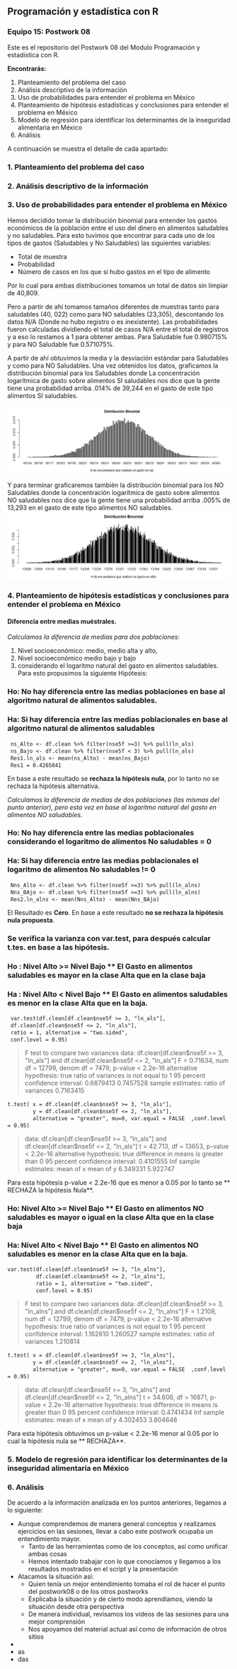  ## Programación y estadística con R
### Equipo 15: Postwork 08
Este es el repositorio del Postwork 08 del Modulo Programación y estadística con R.

**Encontrarás:**
1. Planteamiento del problema del caso
2. Análisis descriptivo de la información
3. Uso de probabilidades para entender el problema en México
4. Planteamiento de hipótesis estadísticas y conclusiones para entender el problema en México
5. Modelo de regresión para identificar los determinantes de la inseguridad alimentaria en México
6. Análisis 

A continuación se muestra el detalle de cada apartado:
### 1. Planteamiento del problema del caso

### 2. Análisis descriptivo de la información


### 3. Uso de probabilidades para entender el problema en México
Hemos decidido tomar la distribución binomial para entender los gastos económicos de la población entre el uso del dinero en alimentos saludables y no saludables.
Para esto tuvimos que encontrar para cada uno de los tipos de gastos (Saludables y No Saludables) las siguientes variables:
* Total de muestra
* Probabilidad
* Número de casos en los que si hubo gastos en el tipo de alimento

Por lo cual para ambas distribuciones tomamos un total de datos sin limpiar de 40,809. 

Pero a partir de ahí tomamos tamaños diferentes de muestras tanto para saludables (40, 022) como para NO saludables (23,305), descontando los datos N/A (Donde no hubo registro o es inexistente).
Las probabilidades fueron calculadas dividiendo el total de casos N/A entre el total de registros y a eso lo restamos a 1 para obtener ambas. Para Saludable fue 0.980715% y para NO Saludable fue 0.571075%.

A partir de ahí obtuvimos la media y la desviación estándar para Saludables y como para NO Saludables.
Una vez obtenidos los datos, graficamos la distribución binomial para los Saludables donde La concentración logarítmica de gasto sobre alimentos SI saludables nos dice que la gente tiene una probabilidad arriba .014% de 39,244 en el gasto de este tipo alimentos SI saludables.

![alt text](Imagenes/03_01_als.JPG?raw=true)

Y para terminar graficaremos también la distribución binomial para los NO Saludables donde la concentración logarítmica de gasto sobre alimentos NO saludables nos dice que la gente tiene una probabilidad arriba  .005% de 13,293 en el gasto de este tipo alimentos NO saludables.
![alt text](Imagenes/03_02_alns.JPG?raw=true)




### 4. Planteamiento de hipótesis estadísticas y conclusiones para entender el problema en México

#### Diferencia entre medias muéstrales.

*Calculamos la diferencia de medias para dos poblaciones:* 
1.  Nivel socioeconómico: medio, medio alta y alto, 
2. Nivel socioeconómico medio bajo y bajo 
3. considerando el logaritmo natural del gasto en alimentos saludables. Para esto propusimos la siguiente Hipótesis: 
### Ho: No hay diferencia entre las medias poblaciones en base al algoritmo natural de alimentos saludables.
### Ha: Si hay diferencia entre las medias poblacionales en base al algoritmo natural de alimentos saludables
```
 ns_Alto <- df.clean %>% filter(nse5f >=3) %>% pull(ln_als)
 ns_Bajo <- df.clean %>% filter(nse5f < 3) %>% pull(ln_als)
 Res1.ln_als <- mean(ns_Alto) - mean(ns_Bajo)
 Res1 = 0.4265841
```
 En base a este resultado se **rechaza la hipótesis nula**, por lo tanto no se rechaza la hipótesis alternativa.

*Calculamos la diferencia de medias de dos poblaciones (las mismas del punto anterior), pero esta vez en base al logaritmo natural del gasto en alimentos NO saludables.*

### Ho: No hay diferencia entre las medias poblacionales considerando el logaritmo de alimentos No saludables = 0
### Ha: Si hay diferencia entre las medias poblacionales el logaritmo de alimentos No saludables != 0 

```
 Nns_Alto <- df.clean %>% filter(nse5f >=3) %>% pull(ln_alns)
 Nns_BAjo <- df.clean %>% filter(nse5f >=3) %>% pull(ln_alns)
 Res2.ln_alns <- mean(Nns_Alto) - mean(Nns_BAjo)
```
El Resultado es **Cero**.  En base a este resultado **no se rechaza la hipótesis nula propuesta**.



### Se verifica la varianza con var.test, para después calcular t.tes. en base a las hipótesis.
### Ho : Nivel Alto >= Nivel Bajo   ** El Gasto en alimentos saludables es mayor en la clase Alta que en la clase baja
### Ha : Nivel Alto < Nivel Bajo  ** El Gasto en alimentos saludables es menor en la clase Alta que en la baja.

```
 var.test(df.clean[df.clean$nse5f >= 3, "ln_als"],
 df.clean[df.clean$nse5f <= 2, "ln_als"],
 ratio = 1, alternative = "two.sided",
 conf.level = 0.95)
```

> F test to compare two variances
> data:  df.clean[df.clean$nse5f >= 3, "ln_als"] and df.clean[df.clean$nse5f <= 2, "ln_als"]
> F = 0.71634, num df = 12799, denom df = 7479, p-value < 2.2e-16
> alternative hypothesis: true ratio of variances is not equal to 1
> 95 percent confidence interval:
>  0.6879413 0.7457528
> sample estimates:
> ratio of variances 
>          0.7163415

```
t.test( x = df.clean[df.clean$nse5f >= 3, "ln_als"],
        y = df.clean[df.clean$nse5f <= 2, "ln_als"],
        alternative = "greater", mu=0, var.equal = FALSE  ,conf.level = 0.95)
```
> data:  df.clean[df.clean$nse5f >= 3, "ln_als"] and df.clean[df.clean$nse5f <= 2, "ln_als"]
> t = 42.713, df = 13653, p-value < 2.2e-16
> alternative hypothesis: true difference in means is greater than 0
> 95 percent confidence interval:
>  0.4101555       Inf
> sample estimates:
> mean of x mean of y 
>  6.349331  5.922747 

Para esta hipótesis p-value < 2.2e-16 que es menor a 0.05 por lo tanto se ** RECHAZA la hipótesis Nula**.


### Ho: Nivel Alto >= Nivel Bajo   ** El Gasto en alimentos NO saludables es mayor o igual en la clase Alta que en la clase baja
### Ha: Nivel Alto < Nivel Bajo  ** El Gasto en alimentos NO saludables es menor en la clase Alta que en la baja.
```
var.test(df.clean[df.clean$nse5f >= 3, "ln_alns"],
         df.clean[df.clean$nse5f <= 2, "ln_alns"],
         ratio = 1, alternative = "two.sided",
         conf.level = 0.95)
```

> F test to compare two variances
> data:  df.clean[df.clean$nse5f >= 3, "ln_alns"] and df.clean[df.clean$nse5f <= 2, "ln_alns"]
> F = 1.2108, num df = 12799, denom df = 7479, p-value < 2.2e-16
> alternative hypothesis: true ratio of variances is not equal to 1
> 95 percent confidence interval:
>  1.162810 1.260527
> sample estimates:
> ratio of variances 
>           1.210814 

```
t.test( x = df.clean[df.clean$nse5f >= 3, "ln_alns"],
        y = df.clean[df.clean$nse5f <= 2, "ln_alns"],
        alternative = "greater", mu=0, var.equal = FALSE  ,conf.level = 0.95)
```

> data:  df.clean[df.clean$nse5f >= 3, "ln_alns"] and df.clean[df.clean$nse5f <= 2, "ln_alns"]
> t = 34.606, df = 16871, p-value < 2.2e-16
> alternative hypothesis: true difference in means is greater than 0
> 95 percent confidence interval:
>  0.4741434       Inf
> sample estimates:
> mean of x mean of y 
>  4.302453  3.804648 

Para esta hipótesis obtuvimos un p-value < 2.2e-16 menor al 0.05 por lo cual la hipótesis nula se ** RECHAZA**.





### 5. Modelo de regresión para identificar los determinantes de la inseguridad alimentaria en México



### 6. Análisis
De acuerdo a la información analizada en los puntos anteriores, llegamos a lo siguiente:

* Aunque comprendemos de manera general conceptos y realizamos ejercicios en las sesiones, llevar a cabo este postwork ocupaba un entendimiento mayor.
  * Tanto de las herramientas como de los conceptos, así como unificar ambas cosas
  * Hemos intentado trabajar con lo que conocíamos y llegamos a los resultados mostrados en el script y la presentación
* Atacamos la situación así:
  * Quien tenía un mejor entendimiento tomaba el rol de hacer el punto del postwork08 o de los otros postworks
  * Explicaba la situación y de cierto modo aprendíamos, viendo la situación desde otra perspectiva
  * De manera individual, revisamos los videos de las sesiones para una mejor comprensión
  * Nos apoyamos del material actual así como de información de otros sitios
*
* as
* das
